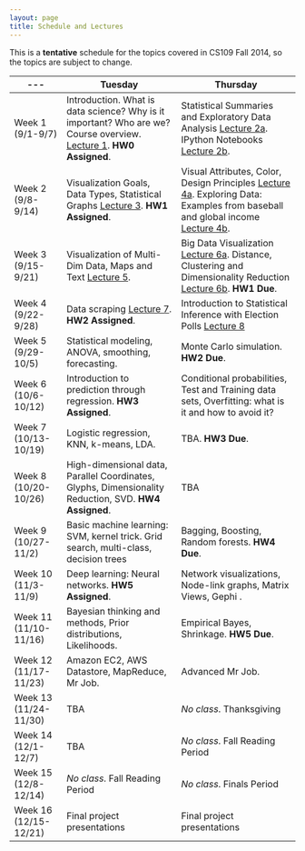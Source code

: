 ```yaml
---
layout: page
title: Schedule and Lectures
---
```


This is a **tentative** schedule for the topics covered in CS109 Fall 2014, so the topics are subject to change. 

--- | Tuesday | Thursday
--- | --- | --- 
Week 1 (9/1-9/7) | Introduction. What is data science? Why is it important? Who are we? Course overview. [Lecture 1](https://docs.google.com/file/d/0B-Acgy0j0KEHclFFVV9pXy1UaXM/edit). **HW0 Assigned**.  | Statistical Summaries and Exploratory Data Analysis [Lecture 2a](lectures/02-distributions.html). IPython Notebooks [Lecture 2b](http://nbviewer.ipython.org/github/cs109/2014/blob/master/lectures/Lecture02_readTable_plot.ipynb). 
Week 2 (9/8-9/14) | Visualization Goals, Data Types, Statistical Graphs [Lecture 3](https://docs.google.com/file/d/0B7IVstmtIvlHLTdTbXdEVENoRzQ/edit). **HW1 Assigned**. | Visual Attributes, Color, Design Principles [Lecture 4a](https://docs.google.com/file/d/0B7IVstmtIvlHWmstVV9xRXhxanc/edit). Exploring Data: Examples from baseball and global income [Lecture 4b](lectures/03-hwkreview.html). 
Week 3 (9/15-9/21) | Visualization of Multi-Dim Data, Maps and Text [Lecture 5](https://docs.google.com/file/d/0B7IVstmtIvlHeXN2bjB1bzRDTEk/edit). | Big Data Visualization [Lecture 6a](https://docs.google.com/file/d/0B7IVstmtIvlHZDdMRVlpVVE0TTg/edit). Distance, Clustering and Dimensionality Reduction [Lecture 6b](http://cs109.github.io/2014/pages/lectures/04-distance.html). **HW1 Due**.
Week 4 (9/22-9/28) | Data scraping [Lecture 7](http://nbviewer.ipython.org/github/cs109/2014/blob/master/lectures/2014_09_23-lecture/data_scraping_transcript.ipynb). **HW2 Assigned**. | Introduction to Statistical Inference with Election Polls [Lecture 8](http://nbviewer.ipython.org/github/cs109/2014/blob/master/lectures/2014_09_25-lecture/Lecture-Polls.ipynb)
Week 5 (9/29-10/5) | Statistical modeling, ANOVA, smoothing, forecasting. | Monte Carlo simulation. **HW2 Due**.
Week 6 (10/6-10/12) | Introduction to prediction through regression. **HW3 Assigned**. | Conditional probabilities, Test and Training data sets, Overfitting: what is it and how to avoid it? 
Week 7 (10/13-10/19) | Logistic regression, KNN, k-means, LDA. | TBA. **HW3 Due**. 
Week 8 (10/20-10/26) | High-dimensional data, Parallel Coordinates, Glyphs, Dimensionality Reduction, SVD. **HW4 Assigned**. | TBA 
Week 9 (10/27-11/2) | Basic machine learning: SVM, kernel trick. Grid search, multi-class, decision trees | Bagging, Boosting, Random forests. **HW4 Due**.
Week 10 (11/3-11/9) | Deep learning: Neural networks. **HW5 Assigned**. | Network visualizations, Node-link graphs, Matrix Views, Gephi .
Week 11 (11/10-11/16) | Bayesian thinking and methods, Prior distributions, Likelihoods. | Empirical Bayes, Shrinkage. **HW5 Due**.
Week 12 (11/17-11/23) | Amazon EC2, AWS Datastore, MapReduce, Mr Job. | Advanced Mr Job.
 Week 13 (11/24-11/30) | TBA | *No class*. Thanksgiving 
Week 14 (12/1-12/7) | TBA | *No class*. Fall Reading Period
Week 15 (12/8-12/14) | *No class*. Fall Reading Period | *No class*. Finals Period 
Week 16 (12/15-12/21) | Final project presentations | Final project presentations 

